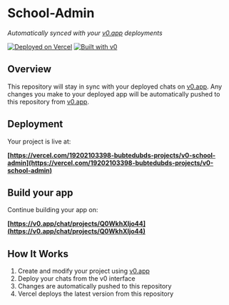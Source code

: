 # School-Admin

*Automatically synced with your [v0.app](https://v0.app) deployments*

[![Deployed on Vercel](https://img.shields.io/badge/Deployed%20on-Vercel-black?style=for-the-badge&logo=vercel)](https://vercel.com/19202103398-bubtedubds-projects/v0-school-admin)
[![Built with v0](https://img.shields.io/badge/Built%20with-v0.app-black?style=for-the-badge)](https://v0.app/chat/projects/Q0WkhXIjo44)

## Overview

This repository will stay in sync with your deployed chats on [v0.app](https://v0.app).
Any changes you make to your deployed app will be automatically pushed to this repository from [v0.app](https://v0.app).

## Deployment

Your project is live at:

**[https://vercel.com/19202103398-bubtedubds-projects/v0-school-admin](https://vercel.com/19202103398-bubtedubds-projects/v0-school-admin)**

## Build your app

Continue building your app on:

**[https://v0.app/chat/projects/Q0WkhXIjo44](https://v0.app/chat/projects/Q0WkhXIjo44)**

## How It Works

1. Create and modify your project using [v0.app](https://v0.app)
2. Deploy your chats from the v0 interface
3. Changes are automatically pushed to this repository
4. Vercel deploys the latest version from this repository